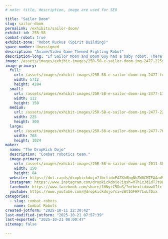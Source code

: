 ```yaml
---
# note: title, description, image are used for SEO

title: "Sailor Doom"
slug: sailor-doom
permalink: /exhibits/sailor-doom/
exhibit-id: 25R-58
combat-robot: true
exhibit-zone: "Robot Ruckus (Spirit Building)"
space-number: Unassigned
description: "Anime/Video Game Themed Fighting Robot"
description-long: "If Sailor Moon and Doom Guy had a baby robot. There will also be a sick cosplay mashup to go with the bot."
image: /assets/images/exhibit-images/25R-58-e-sailor-doom-img-2477-225x300.jpeg
image-primary: 
  full:
    url: /assets/images/exhibit-images/25R-58-e-sailor-doom-img-2477-full.jpeg
    width: 5712
    height: 4284
  small:
    url: /assets/images/exhibit-images/25R-58-e-sailor-doom-img-2477-112x150.jpeg
    width: 112
    height: 150
  medium:
    url: /assets/images/exhibit-images/25R-58-e-sailor-doom-img-2477-225x300.jpeg
    width: 225
    height: 300
  large:
    url: /assets/images/exhibit-images/25R-58-e-sailor-doom-img-2477-768x1024.jpeg
    width: 768
    height: 1024
maker: 
  name: "The DropKick Dojo"
  description: "Combat robotics team."
  image-primary:
    url: /assets/images/exhibit-images/25R-58-m-sailor-doom-img-2011-300x169.png
    width: 150
    height: 84
  website: https://dot.cards/dropkickdojo?fbclid=PAZXh0bgNhZW0CMTEAAadVx0Hb2oQYBr-xR6Yga_OZCIqfbOzrKO4dOfUDAzNPPFiDHi14yR4uKMEvvg_aem_EGVLsExN3oNJOKCFxq0Kww
  instagram: https://www.instagram.com/dropkickdojo?igsh=MTh1c3d1dTJtOHB1cw==
  facebook: https://www.facebook.com/share/1HNyiC5DuS/?mibextid=wwXIfr
  youtube: https://www.youtube.com/@dropkickdojo?si=zWt1GFHF7LuLfDix
categories: 
  - slug: combat-robots
    name: Combat Robots
created-jotform: "2025-10-11 22:30:42"
last-modified-jotform: "2025-10-21 07:57:39"
last-exported: "2025-10-21 08:00:47"
sitemap: false

---
```

